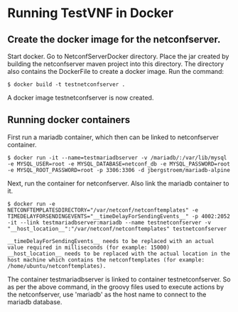 # Running TestVNF in Docker

## Create the docker image for the netconfserver.
Start docker. 
Go to NetconfServerDocker directory. Place the jar created by building the netconfserver maven project into this directory.
The directory also contains the DockerFile to create a docker image.
Run the command:

	$ docker build -t testnetconfserver .
	
A docker image testnetconfserver is now created.

## Running docker containers
First run a mariadb container, which then can be linked to netconfserver container.

	$ docker run -it --name=testmariadbserver -v /mariadb/:/var/lib/mysql -e MYSQL_USER=root -e MYSQL_DATABASE=netconf_db -e MYSQL_PASSWORD=root -e MYSQL_ROOT_PASSWORD=root -p 3306:3306 -d jbergstroem/mariadb-alpine
	
Next, run the container for netconfserver. Also link the mariadb container to it.

	$ docker run -e NETCONFTEMPLATESDIRECTORY="/var/netconf/netconftemplates" -e TIMEDELAYFORSENDINGEVENTS="__timeDelayForSendingEvents__" -p 4002:2052  -it --link testmariadbserver:mariadb --name testnetconfserver -v "__host_location__":"/var/netconf/netconftemplates" testnetconfserver
	
	__timeDelayForSendingEvents__ needs to be replaced with an actual value required in milliseconds (for example: 15000)
	__host_location__ needs to be replaced with the actual location in the host machine which contains the netconftemplates (for example: /home/ubuntu/netconftemplates).

The container testmariadbserver is linked to container testnetconfserver.
So as per the above command, in the groovy files used to execute actions by the netconfserver, use 'mariadb' as the host name to connect to the mariadb database.

